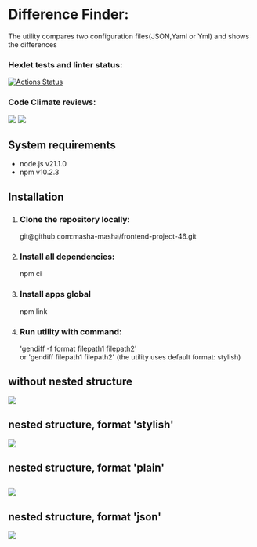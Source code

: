 <h1>Difference Finder:</h1>
<p>The utility compares two configuration files(JSON,Yaml or Yml) and shows the differences</p>

### Hexlet tests and linter status:
[![Actions Status](https://github.com/masha-masha/frontend-project-46/actions/workflows/hexlet-check.yml/badge.svg)](https://github.com/masha-masha/frontend-project-46/actions)

### Code Climate reviews:
<a href="https://codeclimate.com/github/masha-masha/frontend-project-46/maintainability"><img src="https://api.codeclimate.com/v1/badges/fa82e5dd2e7d270d9bc7/maintainability" /></a>
<a href="https://codeclimate.com/github/masha-masha/frontend-project-46/test_coverage"><img src="https://api.codeclimate.com/v1/badges/fa82e5dd2e7d270d9bc7/test_coverage" /></a>
<p><h2>System requirements</h2>
   <ul>
      <li>node.js v21.1.0</li>
      <li>npm v10.2.3</li>
   </ul>
</p>
<p><h2>Installation</h2>
   <ol>
      <li><h3>Clone the repository locally:</h3>
         git@github.com:masha-masha/frontend-project-46.git
      </li>
      <li><h3>Install all dependencies:</h3>
         npm ci
      </li>
      <li><h3>Install  apps global</h3>
         npm link
      </li>
      <li><h3>Run utility with command:</h3>
        <p>'gendiff -f format filepath1 filepath2'<br>or 'gendiff filepath1 filepath2' (the utility uses default format: stylish)</br>
        </p>
      </li>
   </ol>
</p>
<p> <h2> without nested structure</h2> 
    <a href="https://asciinema.org/a/633490" target="_blank"><img src="https://asciinema.org/a/633490.svg" /></a>
</p>
<p> <h2> nested structure, format 'stylish' </h2>
<a href="https://asciinema.org/a/633491" target="_blank"><img src="https://asciinema.org/a/633491.svg" /></a>
</p>
<p> <h2> nested structure, format 'plain' <h2>
<a href="https://asciinema.org/a/633493" target="_blank"><img src="https://asciinema.org/a/633493.svg" /></a>
</p>
<p> <h2> nested structure, format 'json' </h2>
<a href="https://asciinema.org/a/633495" target="_blank"><img src="https://asciinema.org/a/633495.svg" /></a>
<p>
